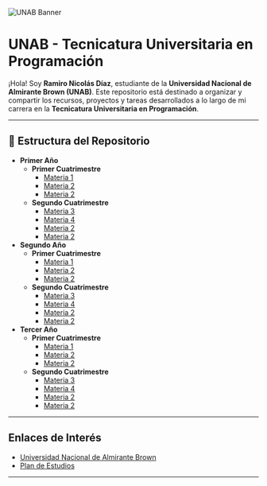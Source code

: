 ![UNAB Banner](Imágenes/Banner_UNAB.png)

# UNAB - Tecnicatura Universitaria en Programación

¡Hola! Soy **Ramiro Nicolás Díaz**, estudiante de la **Universidad Nacional de Almirante Brown (UNAB)**. Este repositorio está destinado a organizar y compartir los recursos, proyectos y tareas desarrollados a lo largo de mi carrera en la **Tecnicatura Universitaria en Programación**.

---

## 📂 Estructura del Repositorio

- **Primer Año**
  - **Primer Cuatrimestre**
    - [Materia 1](ruta/a/carpeta)
    - [Materia 2](ruta/a/carpeta)
    - [Materia 2](ruta/a/carpeta)
  - **Segundo Cuatrimestre**
    - [Materia 3](ruta/a/carpeta)
    - [Materia 4](ruta/a/carpeta)
    - [Materia 2](ruta/a/carpeta)
    - [Materia 2](ruta/a/carpeta)
- **Segundo Año**
  - **Primer Cuatrimestre**
    - [Materia 1](ruta/a/carpeta)
    - [Materia 2](ruta/a/carpeta)
    - [Materia 2](ruta/a/carpeta)
  - **Segundo Cuatrimestre**
    - [Materia 3](ruta/a/carpeta)
    - [Materia 4](ruta/a/carpeta)
    - [Materia 2](ruta/a/carpeta)
    - [Materia 2](ruta/a/carpeta)
- **Tercer Año**
  - **Primer Cuatrimestre**
    - [Materia 1](ruta/a/carpeta)
    - [Materia 2](ruta/a/carpeta)
    - [Materia 2](ruta/a/carpeta)
  - **Segundo Cuatrimestre**
    - [Materia 3](ruta/a/carpeta)
    - [Materia 4](ruta/a/carpeta)
    - [Materia 2](ruta/a/carpeta)
    - [Materia 2](ruta/a/carpeta)

 ---

## Enlaces de Interés
- [Universidad Nacional de Almirante Brown](https://www.unab.edu.ar)
- [Plan de Estudios](https://www.unab.edu.ar/wp-content/uploads/2023/05/Programacion-PE-2023.pdf)

---
